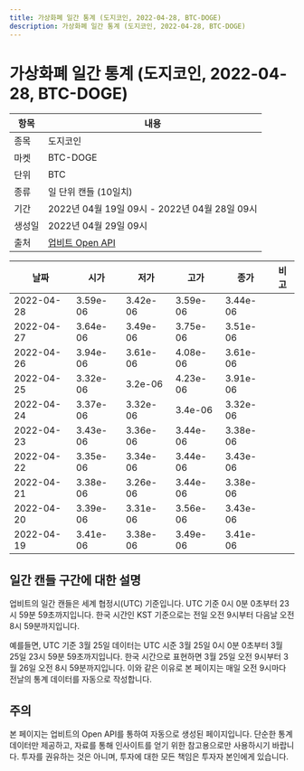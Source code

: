 ```yaml
---
title: 가상화폐 일간 통계 (도지코인, 2022-04-28, BTC-DOGE)
description: 가상화폐 일간 통계 (도지코인, 2022-04-28, BTC-DOGE)
---
```



가상화폐 일간 통계 (도지코인, 2022-04-28, BTC-DOGE)
===

|항목|내용|
|--|--|
|종목|도지코인|
|마켓|BTC-DOGE|
|단위|BTC|
|종류|일 단위 캔들 (10일치)|
|기간|2022년 04월 19일 09시 - 2022년 04월 28일 09시|
|생성일|2022년 04월 29일 09시|
|출처|[업비트 Open API](https://docs.upbit.com)|


|날짜|시가|저가|고가|종가|비고|
|--|--|--|--|--|--|
|2022-04-28|3.59e-06|3.42e-06|3.59e-06|3.44e-06|    |
|2022-04-27|3.64e-06|3.49e-06|3.75e-06|3.51e-06|    |
|2022-04-26|3.94e-06|3.61e-06|4.08e-06|3.61e-06|    |
|2022-04-25|3.32e-06|3.2e-06|4.23e-06|3.91e-06|    |
|2022-04-24|3.37e-06|3.32e-06|3.4e-06|3.32e-06|    |
|2022-04-23|3.43e-06|3.36e-06|3.44e-06|3.38e-06|    |
|2022-04-22|3.35e-06|3.34e-06|3.44e-06|3.43e-06|    |
|2022-04-21|3.38e-06|3.26e-06|3.44e-06|3.38e-06|    |
|2022-04-20|3.39e-06|3.31e-06|3.56e-06|3.43e-06|    |
|2022-04-19|3.41e-06|3.38e-06|3.49e-06|3.41e-06|    |


일간 캔들 구간에 대한 설명
---


업비트의 일간 캔들은 세계 협정시(UTC) 기준입니다. 
UTC 기준 0시 0분 0초부터 23시 59분 59초까지입니다. 
한국 시간인 KST 기준으로는 전일 오전 9시부터 다음날 오전 8시 59분까지입니다. 


예를들면, UTC 기준 3월 25일 데이터는 UTC 시준 3월 25일 0시 0분 0초부터 3월 25일 23시 59분 59초까지입니다. 
한국 시간으로 표현하면 3월 25일 오전 9시부터 3월 26일 오전 8시 59분까지입니다. 
이와 같은 이유로 본 페이지는 매일 오전 9시마다 전날의 통계 데이터를 자동으로 작성합니다. 


주의
---


본 페이지는 업비트의 Open API를 통하여 자동으로 생성된 페이지입니다. 
단순한 통계 데이터만 제공하고, 자료를 통해 인사이트를 얻기 위한 참고용으로만 사용하시기 바랍니다. 
투자를 권유하는 것은 아니며, 투자에 대한 모든 책임은 투자자 본인에게 있습니다. 

